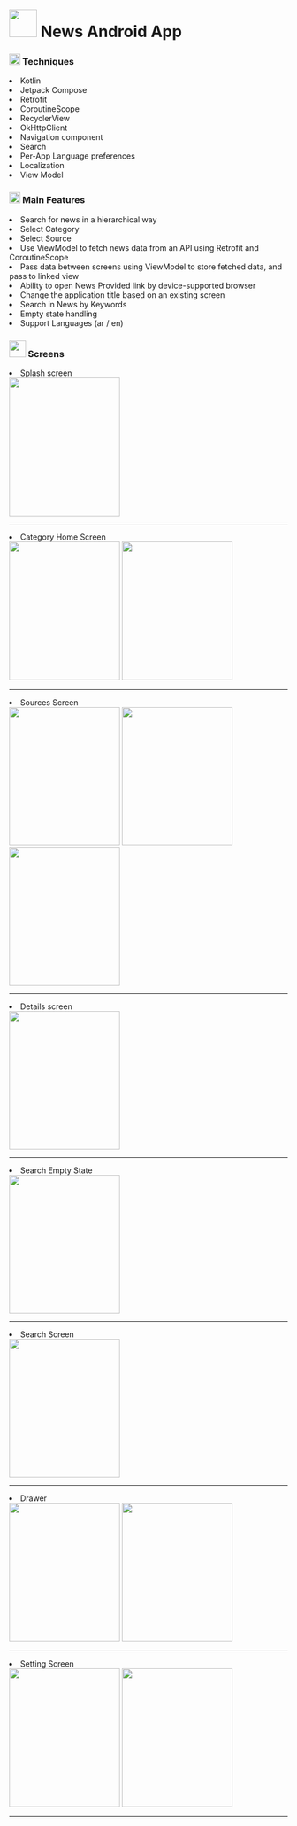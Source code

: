 <h1>
<img src="https://github.com/user-attachments/assets/ebae04e7-d552-4f42-b3c7-13c1ef06b5d3" height="50px" width="50px"/>
  News Android App
</h1>

<h3>
<img src="https://github.com/user-attachments/assets/2637d95d-89c0-41a3-8671-3f7d5566d9bd" height="20px" width="20px"/>
  Techniques
</h3>
<li>Kotlin</li>
<li>Jetpack Compose</li>
<li>Retrofit</li>
<li>CoroutineScope</li>
<li>RecyclerView</li>
<li>OkHttpClient</li>
<li>Navigation component</li>
<li>Search</li>
<li>Per-App Language preferences</li>
<li>Localization</li>
<li>View Model</li>

<h3>
<img src="https://github.com/user-attachments/assets/0a7d6b80-b4c3-45c2-8199-652483ac0584" height="20px" width="20px"/>
Main Features
</h3>
<li>
  Search for news in a hierarchical way
  <li>Select Category</li>
  <li>Select Source</li>
</li>
<li>
  Use ViewModel to fetch news data from an API using Retrofit and CoroutineScope
</li>
<li>
  Pass data between screens using ViewModel to store fetched data, and pass to linked view
</li>
<li>
  Ability to open News Provided link by device-supported browser
</li>
<li>
  Change the application title based on an existing screen
</li>
<li>
  Search in News by Keywords
</li>
<li>
  Empty state handling
</li>
<li>Support Languages (ar / en)</li>

<h3>
<img src="https://github.com/user-attachments/assets/84aae206-3616-413b-874b-3e8b531ae45a" height="30px" width="30px"/>
Screens
</h3>

<li>Splash screen</li>
<img src="https://github.com/user-attachments/assets/883305aa-3cf1-40e7-8911-ca34e01618a3" height="250px" width="200px"/>
<hr/>

<li>Category Home Screen</li>
<img src="https://github.com/user-attachments/assets/3940fee0-8d8c-4f4b-80d4-4a851d421462" height="250px" width="200px"/>
<img src="https://github.com/user-attachments/assets/ac61bc85-344b-4489-b33e-8d1676ce3ce4" height="250px" width="200px"/>
<hr/>

<li>Sources Screen</li>
<img src="https://github.com/user-attachments/assets/02100588-b67a-4c6c-9822-72b6452bada5" height="250px" width="200px"/>
<img src="https://github.com/user-attachments/assets/ea8feb51-457c-4785-a121-869b3a1fb686" height="250px" width="200px"/>
<img src="https://github.com/user-attachments/assets/1ac8ca11-56b0-4e1b-aa16-56bad39b2b58" height="250px" width="200px"/>
<hr/>

<li>Details screen</li>
<img src="https://github.com/user-attachments/assets/f2792652-137d-43e7-9c53-7dfb95c5cb53" height="250px" width="200px"/>
<hr/>

<li>Search Empty State</li>
<img src="ttps://github.com/user-attachments/assets/11e0092c-f626-4734-8f76-72f71f56c84f" height="250px" width="200px"/>
<hr/>

<li>Search Screen</li>
<img src="https://github.com/user-attachments/assets/7687b399-5733-4122-984c-975db11c4740" height="250px" width="200px"/>
<hr/>

<li>Drawer</li>
<img src="https://github.com/user-attachments/assets/b568a8e5-844d-4369-83e6-3cc24441a283" height="250px" width="200px"/>
<img src="https://github.com/user-attachments/assets/55ae0587-bde8-4dd5-a5df-de6c849993d0" height="250px" width="200px"/>
<hr/>

<li>Setting Screen</li>
<img src="https://github.com/user-attachments/assets/56d03191-2885-40a3-8f50-b08f06dc7c09" height="250px" width="200px"/>
<img src="https://github.com/user-attachments/assets/1dc27241-660d-4ed6-a88c-2461bc961a77" height="250px" width="200px"/>
<hr/>
